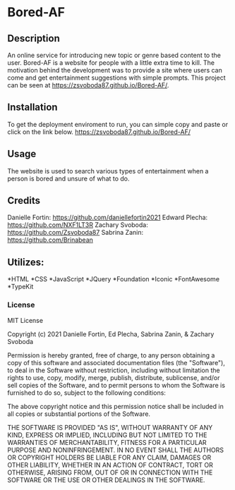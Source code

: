 # Bored-AF

## Description
An online service for introducing new topic or genre based content to the user. Bored-AF is a website for people with a little extra time to kill. The motivation behind the development was to provide a site where users can come and get entertainment suggestions with simple prompts. This project can be seen at https://zsvoboda87.github.io/Bored-AF/.

## Installation
To get the deployment enviroment to run, you can simple copy and paste or click on the link below.
https://zsvoboda87.github.io/Bored-AF/

## Usage
The website is used to search various types of entertainment when a person is bored and unsure of what to do.

## Credits
Danielle Fortin: https://github.com/daniellefortin2021
Edward Plecha: https://github.com/NXF1LT3R
Zachary Svoboda: https://github.com/Zsvoboda87
Sabrina Zanin: https://github.com/Brinabean

## Utilizes: 
*HTML
*CSS
*JavaScript
*JQuery
*Foundation
*Iconic
*FontAwesome
*TypeKit

### License
MIT License

Copyright (c) 2021 Danielle Fortin, Ed Plecha, Sabrina Zanin, & Zachary Svoboda

Permission is hereby granted, free of charge, to any person obtaining a copy
of this software and associated documentation files (the "Software"), to deal
in the Software without restriction, including without limitation the rights
to use, copy, modify, merge, publish, distribute, sublicense, and/or sell
copies of the Software, and to permit persons to whom the Software is
furnished to do so, subject to the following conditions:

The above copyright notice and this permission notice shall be included in all
copies or substantial portions of the Software.

THE SOFTWARE IS PROVIDED "AS IS", WITHOUT WARRANTY OF ANY KIND, EXPRESS OR
IMPLIED, INCLUDING BUT NOT LIMITED TO THE WARRANTIES OF MERCHANTABILITY,
FITNESS FOR A PARTICULAR PURPOSE AND NONINFRINGEMENT. IN NO EVENT SHALL THE
AUTHORS OR COPYRIGHT HOLDERS BE LIABLE FOR ANY CLAIM, DAMAGES OR OTHER
LIABILITY, WHETHER IN AN ACTION OF CONTRACT, TORT OR OTHERWISE, ARISING FROM,
OUT OF OR IN CONNECTION WITH THE SOFTWARE OR THE USE OR OTHER DEALINGS IN THE
SOFTWARE.